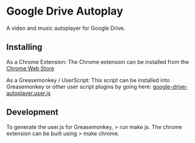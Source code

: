 # Google Drive Autoplay
A video and music autoplayer for Google Drive.

## Installing
As a Chrome Extension:
The Chrome extension can be installed from the [Chrome Web Store](https://chrome.google.com/webstore)

As a Greasemonkey / UserScript:
This script can be installed into Greasemonkey or other user script plugins by going here: [google-drive-autoplayer.user.js](https://www.tampermonkey.net/)

## Development
To generate the user.js for Greasemonkey, > run make js.
The chrome extension can be built using > make chrome.
